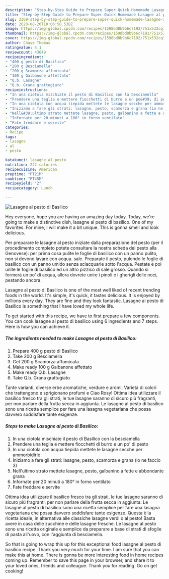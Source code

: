 ```yaml
---
description: "Step-by-Step Guide to Prepare Super Quick Homemade Lasagne al pesto di Basilico"
title: "Step-by-Step Guide to Prepare Super Quick Homemade Lasagne al pesto di Basilico"
slug: 3369-step-by-step-guide-to-prepare-super-quick-homemade-lasagne-al-pesto-di-basilico
date: 2020-08-20T10:06:58.538Z
image: https://img-global.cpcdn.com/recipes/1598bd8b9b6c7192/751x532cq70/lasagne-al-pesto-di-basilico-recipe-main-photo.jpg
thumbnail: https://img-global.cpcdn.com/recipes/1598bd8b9b6c7192/751x532cq70/lasagne-al-pesto-di-basilico-recipe-main-photo.jpg
cover: https://img-global.cpcdn.com/recipes/1598bd8b9b6c7192/751x532cq70/lasagne-al-pesto-di-basilico-recipe-main-photo.jpg
author: Chase Thomas
ratingvalue: 4.1
reviewcount: 43649
recipeingredient:
- "400 g pesto di Basilico"
- "200 g Besciamella"
- "200 g Scamorza affumicata"
- "100 g Galbanone affettato"
- "Q.b. Lasagne"
- "Q.b. Grana grattugiato"
recipeinstructions:
- "In una ciotola mischiate il pesto di Basilico con la besciamella"
- "Prendere una teglia e mettere fiocchetti di burro e un po&#39; di pesto"
- "In una ciotola con acqua tiepida mettete le lasagne secche per ammorbidirle"
- "Iniziamo a fare gli strati: lasagne, pesto, scamorza e grana (io ne faccio 3)"
- "Nell&#39;ultimo strato mettete lasagne, pesto, galbanino a fette e abbondante grana"
- "Infornate per 20 minuti a 180° in forno ventilato"
- "Fate freddare e servite"
categories:
- Recipe
tags:
- lasagne
- al
- pesto

katakunci: lasagne al pesto 
nutrition: 222 calories
recipecuisine: American
preptime: "PT21M"
cooktime: "PT45M"
recipeyield: "2"
recipecategory: Lunch

---
```



![Lasagne al pesto di Basilico](https://img-global.cpcdn.com/recipes/1598bd8b9b6c7192/751x532cq70/lasagne-al-pesto-di-basilico-recipe-main-photo.jpg)

Hey everyone, hope you are having an amazing day today. Today, we're going to make a distinctive dish, lasagne al pesto di basilico. One of my favorites. For mine, I will make it a bit unique. This is gonna smell and look delicious.

Per preparare le lasagne al pesto iniziate dalla preparazione del pesto (per il procedimento completo potete consultare la nostra scheda del pesto alla Genovese): per prima cosa pulite le foglie di basilico con un panno pulito, non si devono lavare con acqua. sale. Preparate il pesto, pulendo le foglie di basilico con un panno umido senza sciacquarle sotto l&#39;acqua. Pestate e poi unite le foglie di basilico ed un altro pizzico di sale grosso. Quando si formerà un po&#39; di acqua, allora dovrete unire i pinoli e i gherigli delle noci, pestando ancora.

Lasagne al pesto di Basilico is one of the most well liked of recent trending foods in the world. It's simple, it's quick, it tastes delicious. It is enjoyed by millions every day. They are fine and they look fantastic. Lasagne al pesto di Basilico is something that I have loved my whole life.


To get started with this recipe, we have to first prepare a few components. You can cook lasagne al pesto di basilico using 6 ingredients and 7 steps. Here is how you can achieve it.

<!--inarticleads1-->

##### The ingredients needed to make Lasagne al pesto di Basilico:

1. Prepare 400 g pesto di Basilico
1. Take 200 g Besciamella
1. Get 200 g Scamorza affumicata
1. Make ready 100 g Galbanone affettato
1. Make ready Q.b. Lasagne
1. Take Q.b. Grana grattugiato


Tante varianti, diverse erbe aromatiche, verdure e aromi. Varietà di colori che trattengono e sprigionano profumi e Ciao Rosy! Ottima idea utilizzare il basilico fresco tra gli strati, le tue lasagne saranno di sicuro più fragranti, per non parlare della frutta secca in aggiunta. Le lasagne al pesto di basilico sono una ricetta semplice per fare una lasagna vegetariana che possa davvero soddisfare tante esigenze. 

<!--inarticleads2-->

##### Steps to make Lasagne al pesto di Basilico:

1. In una ciotola mischiate il pesto di Basilico con la besciamella
1. Prendere una teglia e mettere fiocchetti di burro e un po&#39; di pesto
1. In una ciotola con acqua tiepida mettete le lasagne secche per ammorbidirle
1. Iniziamo a fare gli strati: lasagne, pesto, scamorza e grana (io ne faccio 3)
1. Nell&#39;ultimo strato mettete lasagne, pesto, galbanino a fette e abbondante grana
1. Infornate per 20 minuti a 180° in forno ventilato
1. Fate freddare e servite


Ottima idea utilizzare il basilico fresco tra gli strati, le tue lasagne saranno di sicuro più fragranti, per non parlare della frutta secca in aggiunta. Le lasagne al pesto di basilico sono una ricetta semplice per fare una lasagna vegetariana che possa davvero soddisfare tante esigenze. Questa è la ricetta ideale, in alternativa alle classiche lasagne verdi o al pesto! Basta avere in casa delle zucchine e delle lasagne fresche. Le lasagne al pesto sono una ricetta originale e semplice da preparare a base di strati di sfoglie di pasta all&#39;uovo, con l&#39;aggiunta di besciamella. 

So that is going to wrap this up for this exceptional food lasagne al pesto di basilico recipe. Thank you very much for your time. I am sure that you can make this at home. There is gonna be more interesting food in home recipes coming up. Remember to save this page in your browser, and share it to your loved ones, friends and colleague. Thank you for reading. Go on get cooking!
